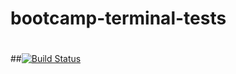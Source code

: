# bootcamp-terminal-tests
#
##[![Build Status](https://travis-ci.org/MichaelCDavids/bootcamp-terminal-tests.svg?branch=master)](https://travis-ci.org/MichaelCDavids/bootcamp-terminal-tests)